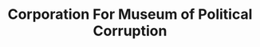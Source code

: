---
layout: repo
title: "Corporation For Museum of Political Corruption"
id: 18874
permalink: repos/18874/
---